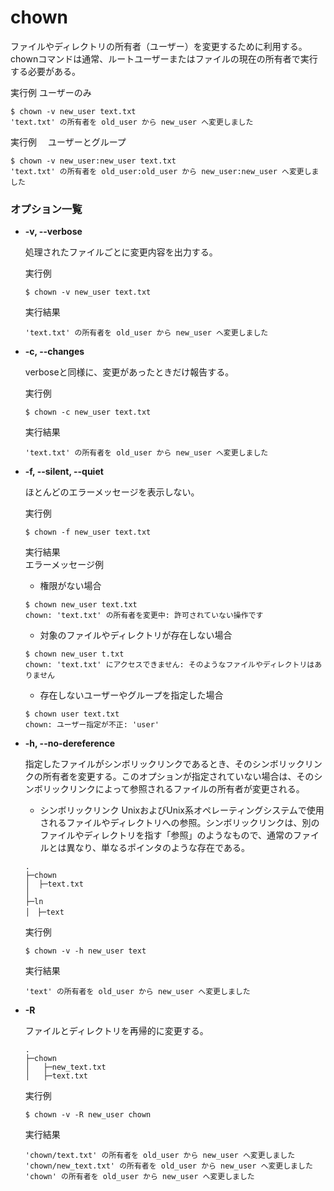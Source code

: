 [](chown.md)
# chown
ファイルやディレクトリの所有者（ユーザー）を変更するために利用する。  
chownコマンドは通常、ルートユーザーまたはファイルの現在の所有者で実行する必要がある。

  実行例 [](変更しない) ユーザーのみ
  
  ```
  $ chown -v new_user text.txt
  'text.txt' の所有者を old_user から new_user へ変更しました
  ```


  実行例 [](変更しない)　ユーザーとグループ

  ```
  $ chown -v new_user:new_user text.txt
  'text.txt' の所有者を old_user:old_user から new_user:new_user へ変更しました
  ```

### オプション一覧


- **-v, --verbose**
  
  処理されたファイルごとに変更内容を出力する。

  実行例 [](変更しない)
  
  ```
  $ chown -v new_user text.txt
  ```


  実行結果　[](変更しない)


  ```
  'text.txt' の所有者を old_user から new_user へ変更しました
  ```
- **-c, --changes** 
    
  verboseと同様に、変更があったときだけ報告する。
  
  実行例　[](変更しない)
  
  ```
  $ chown -c new_user text.txt
  ```


  実行結果　[](変更しない)


  ```
  'text.txt' の所有者を old_user から new_user へ変更しました
  ```
- **-f, --silent, --quiet** 
    
  ほとんどのエラーメッセージを表示しない。
  
  実行例　[](変更しない)
  
  ```
  $ chown -f new_user text.txt
  ```


  実行結果　[](変更しない)  
  エラーメッセージ例

  - 権限がない場合
  ```
  $ chown new_user text.txt
  chown: 'text.txt' の所有者を変更中: 許可されていない操作です
  ```

  - 対象のファイルやディレクトリが存在しない場合
  ```
  $ chown new_user t.txt
  chown: 'text.txt' にアクセスできません: そのようなファイルやディレクトリはありません
  ```

  - 存在しないユーザーやグループを指定した場合
  ```
  $ chown user text.txt
  chown: ユーザー指定が不正: 'user'
  ```

- **-h, --no-dereference** 
    
  指定したファイルがシンボリックリンクであるとき、そのシンボリックリンクの所有者を変更する。このオプションが指定されていない場合は、そのシンボリックリンクによって参照されるファイルの所有者が変更される。
  - シンボリックリンク
    UnixおよびUnix系オペレーティングシステムで使用されるファイルやディレクトリへの参照。シンボリックリンクは、別のファイルやディレクトリを指す「参照」のようなもので、通常のファイルとは異なり、単なるポインタのような存在である。
  
  ```
  .
  ├─chown
  │  ├─text.txt
  │
  ├─ln
  │　├─text
  ```

  実行例　[](変更しない)
  
  ```
  $ chown -v -h new_user text
  ```


  実行結果　[](変更しない)


  ```
  'text' の所有者を old_user から new_user へ変更しました
  ```
- **-R** 
    
  ファイルとディレクトリを再帰的に変更する。

  ```
  .
  ├─chown
  │   ├─new_text.txt
  │   ├─text.txt
  ```
  
  実行例　[](変更しない)
  
  ```
  $ chown -v -R new_user chown
  ```


  実行結果　[](変更しない)


  ```
  'chown/text.txt' の所有者を old_user から new_user へ変更しました  
  'chown/new_text.txt' の所有者を old_user から new_user へ変更しました
  'chown' の所有者を old_user から new_user へ変更しました
  ```
